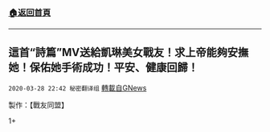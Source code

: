 ###  [:house:返回首頁](https://github.com/ourhimalayas/txt)
---

## 這首“詩篇”MV送給凱琳美女戰友！求上帝能夠安撫她！保佑她手術成功！平安、健康回歸！
`2020-03-28 22:42 秘密翻译组` [轉載自GNews](https://gnews.org/zh-hant/155547/)

製作：【戰友同盟】

1+
